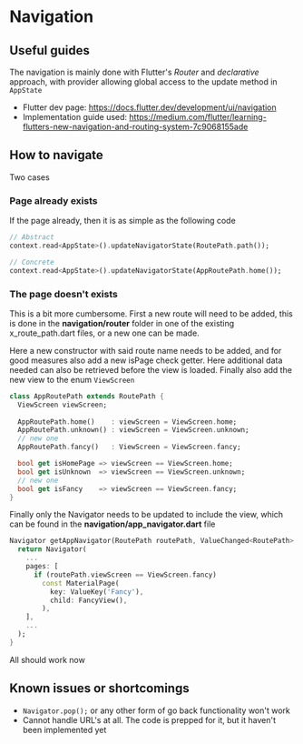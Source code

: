 # Navigation

## Useful guides
The navigation is mainly done with Flutter's *Router* and *declarative* approach, with provider allowing global access to the update method in `AppState`

- Flutter dev page: https://docs.flutter.dev/development/ui/navigation
- Implementation guide used: https://medium.com/flutter/learning-flutters-new-navigation-and-routing-system-7c9068155ade

## How to navigate

Two cases

### Page already exists
If the page already, then it is as simple as the following code

```dart
// Abstract
context.read<AppState>().updateNavigatorState(RoutePath.path());

// Concrete
context.read<AppState>().updateNavigatorState(AppRoutePath.home());
```

### The page doesn't exists
This is a bit more cumbersome. First a new route will need to be added, this is done in the **navigation/router** folder in one of the existing x_route_path.dart files, or a new one can be made.

Here a new constructor with said route name needs to be added, and for good measures also add a new isPage check getter. Here additional data needed can also be retrieved before the view is loaded.
Finally also add the new view to the enum `ViewScreen`

```dart
class AppRoutePath extends RoutePath {
  ViewScreen viewScreen;
  
  AppRoutePath.home()    : viewScreen = ViewScreen.home;
  AppRoutePath.unknown() : viewScreen = ViewScreen.unknown;
  // new one
  AppRoutePath.fancy()   : ViewScreen = ViewScreen.fancy;

  bool get isHomePage => viewScreen == ViewScreen.home;
  bool get isUnknown  => viewScreen == ViewScreen.unknown;
  // new one
  bool get isFancy    => viewScreen == ViewScreen.fancy;
}
```

Finally only the Navigator needs to be updated to include the view, which can be found in the **navigation/app_navigator.dart** file
 
```dart
Navigator getAppNavigator(RoutePath routePath, ValueChanged<RoutePath> _updateState) {
  return Navigator(
    ...
    pages: [
      if (routePath.viewScreen == ViewScreen.fancy)
        const MaterialPage(
          key: ValueKey('Fancy'),
          child: FancyView(),
        ),
    ],
    ...
  );
}
```

All should work now

## Known issues or shortcomings
- `Navigator.pop();` or any other form of go back functionality won't work
- Cannot handle URL's at all. The code is prepped for it, but it haven't been implemented yet
